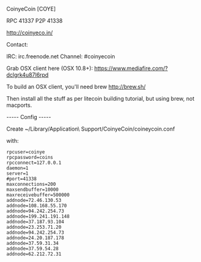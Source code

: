CoinyeCoin [COYE]

RPC 41337
P2P 41338

http://coinyeco.in/

Contact:

IRC: irc.freenode.net Channel: #coinyecoin


Grab OSX client here (OSX 10.8+):  https://www.mediafire.com/?dclgrk4u87l6rpd


To build an OSX client, you'll need brew http://brew.sh/

Then install all the stuff as per litecoin building tutorial, but using brew, not macports.

-----  Config -----

Create ~/Library/Application\ Support/CoinyeCoin/coineycoin.conf

with:
```
rpcuser=coinye
rpcpassword=coins
rpcconnect=127.0.0.1
daemon=1
server=1
#port=41338
maxconnections=200
maxsendbuffer=10000
maxreceivebuffer=500000
addnode=72.46.130.53
addnode=108.168.55.170
addnode=94.242.254.73
addnode=199.241.191.148
addnode=37.187.93.104
addnode=23.253.71.20
addnode=94.242.254.73
addnode=24.20.187.178
addnode=37.59.31.34
addnode=37.59.54.28
addnode=62.212.72.31
```
